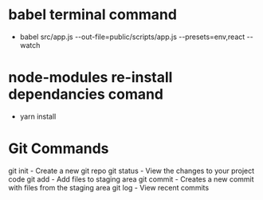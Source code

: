 # babel terminal command
- babel src/app.js --out-file=public/scripts/app.js --presets=env,react --watch

# node-modules re-install dependancies comand
- yarn install



# Git Commands

git init - Create a new git repo
git status - View the changes to your project code
git add - Add files to staging area
git commit - Creates a new commit with files from the staging area
git log - View recent commits